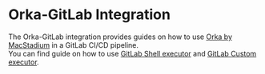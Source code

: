 # Orka-GitLab Integration

The Orka-GitLab integration provides guides on how to use [Orka by MacStadium][orka] in a GitLab CI/CD pipeline.  
You can find guide on how to use [GitLab Shell executor](shell-executor.md) and [GitLab Custom executor](custom-executor.md).

[orka]: https://www.macstadium.com/orka